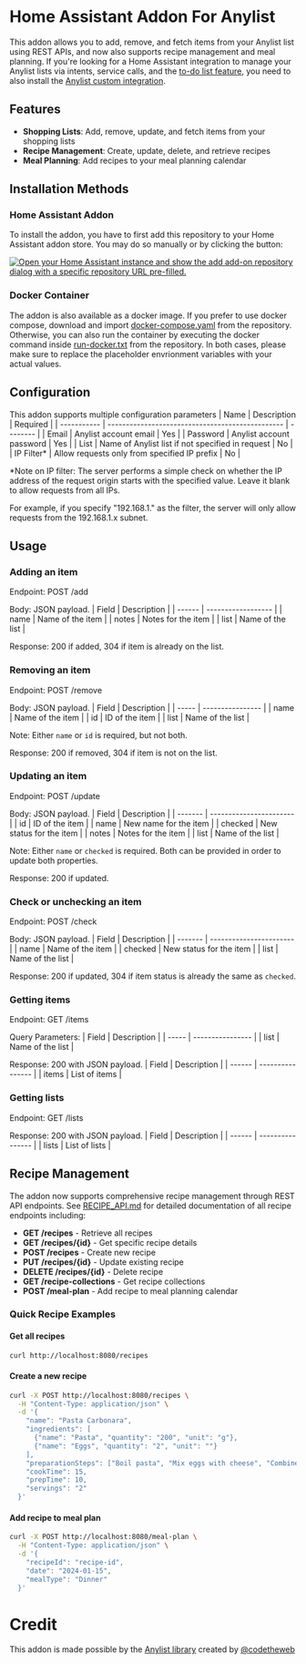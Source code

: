 # Home Assistant Addon For Anylist
This addon allows you to add, remove, and fetch items from your Anylist list using REST APIs, and now also supports recipe management and meal planning. If you're looking for a Home Assistant integration to manage your Anylist lists via intents, service calls, and the [to-do list feature](https://www.home-assistant.io/integrations/todo), you need to also install the [Anylist custom integration](https://github.com/tdorsey/hacs-anylist).

## Features
- **Shopping Lists**: Add, remove, update, and fetch items from your shopping lists
- **Recipe Management**: Create, update, delete, and retrieve recipes
- **Meal Planning**: Add recipes to your meal planning calendar


## Installation Methods

### Home Assistant Addon
To install the addon, you have to first add this repository to your Home Assistant addon store. You may do so manually or by clicking the button:


[![Open your Home Assistant instance and show the add add-on repository dialog with a specific repository URL pre-filled.](https://my.home-assistant.io/badges/supervisor_add_addon_repository.svg)](https://my.home-assistant.io/redirect/supervisor_add_addon_repository/?repository_url=https%3A%2F%2Fgithub.com%2Ftdorsey%2Fhassio-addon-anylist)


### Docker Container
The addon is also available as a docker image. If you prefer to use docker compose, download and import [docker-compose.yaml](https://github.com/kevdliu/hassio-addon-anylist/blob/main/anylist/docker-compose.yaml) from the repository. Otherwise, you can also run the container by executing the docker command inside [run-docker.txt](https://github.com/kevdliu/hassio-addon-anylist/blob/main/anylist/run-docker.txt) from the repository. 
In both cases, please make sure to replace the placeholder envrionment variables with your actual values. 


## Configuration
This addon supports multiple configuration parameters
| Name        | Description                                      | Required |
| ----------- | ------------------------------------------------ | -------- |
| Email       | Anylist account email                            | Yes      |
| Password    | Anylist account password                         | Yes      |
| List        | Name of Anylist list if not specified in request | No       |
| IP Filter*  | Allow requests only from specified IP prefix     | No       |

*Note on IP filter: The server performs a simple check on whether the IP address of the request origin starts with the specified value. Leave it blank to allow requests from all IPs.

For example, if you specify "192.168.1." as the filter, the server will only allow requests from the 192.168.1.x subnet.


## Usage
### Adding an item
Endpoint: POST /add


Body: JSON payload.
| Field  | Description        |
| ------ | ------------------ |
| name   | Name of the item   |
| notes  | Notes for the item |
| list   | Name of the list   |


Response: 200 if added, 304 if item is already on the list.


### Removing an item
Endpoint: POST /remove


Body: JSON payload.
| Field | Description      |
| ----- | ---------------- |
| name  | Name of the item |
| id    | ID of the item   |
| list  | Name of the list |


Note: Either `name` or `id` is required, but not both.

Response: 200 if removed, 304 if item is not on the list.


### Updating an item
Endpoint: POST /update


Body: JSON payload.
| Field   | Description             |
| ------- | ----------------------- |
| id      | ID of the item          |
| name    | New name for the item   |
| checked | New status for the item |
| notes   | Notes for the item      |
| list    | Name of the list        |


Note: Either `name` or `checked` is required. Both can be provided in order to update both properties.

Response: 200 if updated.


### Check or unchecking an item
Endpoint: POST /check


Body: JSON payload.
| Field   | Description             |
| ------- | ----------------------- |
| name    | Name of the item        |
| checked | New status for the item |
| list    | Name of the list        |


Response: 200 if updated, 304 if item status is already the same as `checked`.


### Getting items
Endpoint: GET /items


Query Parameters:
| Field | Description      |
| ----- | ---------------- |
| list  | Name of the list |


Response: 200 with JSON payload.
| Field  | Description      |
| ------ | ---------------- |
| items  | List of items    |


### Getting lists
Endpoint: GET /lists


Response: 200 with JSON payload.
| Field  | Description      |
| ------ | ---------------- |
| lists  | List of lists    |


## Recipe Management
The addon now supports comprehensive recipe management through REST API endpoints. See [RECIPE_API.md](anylist/RECIPE_API.md) for detailed documentation of all recipe endpoints including:

- **GET /recipes** - Retrieve all recipes
- **GET /recipes/{id}** - Get specific recipe details  
- **POST /recipes** - Create new recipe
- **PUT /recipes/{id}** - Update existing recipe
- **DELETE /recipes/{id}** - Delete recipe
- **GET /recipe-collections** - Get recipe collections
- **POST /meal-plan** - Add recipe to meal planning calendar

### Quick Recipe Examples

#### Get all recipes
```bash
curl http://localhost:8080/recipes
```

#### Create a new recipe
```bash
curl -X POST http://localhost:8080/recipes \
  -H "Content-Type: application/json" \
  -d '{
    "name": "Pasta Carbonara",
    "ingredients": [
      {"name": "Pasta", "quantity": "200", "unit": "g"},
      {"name": "Eggs", "quantity": "2", "unit": ""}
    ],
    "preparationSteps": ["Boil pasta", "Mix eggs with cheese", "Combine"],
    "cookTime": 15,
    "prepTime": 10,
    "servings": "2"
  }'
```

#### Add recipe to meal plan
```bash
curl -X POST http://localhost:8080/meal-plan \
  -H "Content-Type: application/json" \
  -d '{
    "recipeId": "recipe-id",
    "date": "2024-01-15", 
    "mealType": "Dinner"
  }'
```


# Credit
This addon is made possible by the [Anylist library](https://github.com/codetheweb/anylist) created by [@codetheweb](https://github.com/codetheweb)
